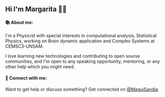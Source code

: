 ## Hi I'm Margarita :woman_technologist: 



#### :books: About me: 

I'm  a Physicist with special interests in computational analysis, Statistical Physics, working on Brain dynamic application and Complex Systems at CEMSC3-UNSAM.


I love learning new technologies and contributing to open sourse communities, and I'm open to any speaking opportunity, mentoring, or any other help which you might need.


#### :rocket: Connect with me:

 Want to get help or discuss something? Get connected on [@MaguiSandia](http://www.twitter.com/MaguiSanDia)


<!--

![madisanz's github stats](https://github-readme-stats.vercel.app/api?username=madisanz&theme=synthwave)


[![Hits](https://hits.seeyoufarm.com/api/count/incr/badge.svg?url=https%3A%2F%2Fgithub.com%2Fgjbae1212%2Fhit-counter)](https://hits.seeyoufarm.com)                    




**madisanz/madisanz** is a ✨ _special_ ✨ repository because its `README.md` (this file) appears on your GitHub profile.

Here are some ideas to get you started:

- 🔭 I’m currently working on ...
- 🌱 I’m currently learning ...
- 👯 I’m looking to collaborate on ...
- 🤔 I’m looking for help with ...
- 💬 Ask me about ...
- 📫 How to reach me: ...
- 😄 Pronouns: ...
- ⚡ Fun fact: ...
-->
